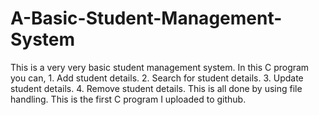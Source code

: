 # A-Basic-Student-Management-System
This is a very very basic student management system.
In this C program you can,
                   1. Add student details.
                   2. Search for student details.
                   3. Update student details.
                   4. Remove student details. 
This is all done by using file handling.
This is the first C program I uploaded to github.
